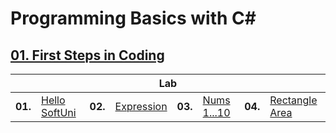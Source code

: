# Programming Basics with C#

## <a href="https://github.com/radrex/SoftuniCourses/tree/master/Programming%20Basics/C%23/01.FirstStepsInCoding">01. First Steps in Coding</a>

<table>
  <thead>
    <tr>
      <th colspan="8" style="text-align:center;">Lab</th>
    </tr>
  </thead>
  <tbody>
    <tr>
      <td><b>01. </b></td>
      <td><a href="https://github.com/radrex/SoftuniCourses/blob/master/Programming%20Basics/C%23/01.FirstStepsInCoding/P01_HelloSoftUni/P01_HelloSoftUni.cs">Hello SoftUni</a></td>
      <td><b>02. </b></td>
      <td><a href="https://github.com/radrex/SoftuniCourses/blob/master/Programming%20Basics/C%23/01.FirstStepsInCoding/P02_Expression/P02_Expression.cs">Expression</a></td>
      <td><b>03. </b></td>
      <td><a href="https://github.com/radrex/SoftuniCourses/blob/master/Programming%20Basics/C%23/01.FirstStepsInCoding/P03_Nums1to20/P03_Nums1to20.cs">Nums 1...10</a></td>
      <td><b>04. </b></td>
      <td><a href="https://github.com/radrex/SoftuniCourses/blob/master/Programming%20Basics/C%23/01.FirstStepsInCoding/P04_RectangleArea/P04_RectangleArea.cs">Rectangle Area</a></td>
    </tr>
  </tbody>
</table>